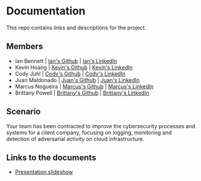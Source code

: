 # Documentation
This repo contains links and descriptions for the project.

## Members
- Ian Bennett       | [Ian's Github](https://github.com/subtropicalhorseback)   | [Ian's LinkedIn](https://www.linkedin.com/in/subtropicalhorseback)
- Kevin Hoang       | [Kevin's Github](https://github.com/KevinVanHoang)        | [Kevin's LinkedIn](https://www.linkedin.com/in/kevinvanhoang/)
- Cody Juhl         | [Cody's Github](https://github.com/Skalyx866)             | [Cody's LinkedIn](https://www.linkedin.com/in/cody-juhl-990a0b161/)
- Juan Maldonado    | [Juan's Github](https://github.com/Juan-bit94)            | [Juan's LinkedIn](https://www.linkedin.com/in/juan-maldonado-163733b7)
- Marcus Nogueira   | [Marcus's Github](https://github.com/marcusvno)           | [Marcus's LinkedIn](https://www.linkedin.com/in/marcusvno/)
- Brittany Powell   | [Brittany's Github](https://github.com/Bmjohnson87)       | [Brittany's LinkedIn](https://www.linkedin.com/in/brittanyjohnson1404/)


## Scenario
Your team has been contracted to improve the cybersecurity processes and systems for a client company, focusing on logging, monitoring and detection of adversarial activity on cloud infrastructure.



## Links to the documents

- [Presentation slideshow](https://docs.google.com/presentation/d/1uwt2a64tIW82NPhOQQmgQEC0r1D_XJTSArq1IJ5Tfho/edit#slide=id.g2accd1c413_3_31)
